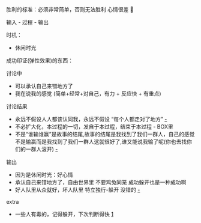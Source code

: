 
胜利的标准：必须非常简单，否则无法胜利 心情很差 🍳

输入 - 过程 - 输出

时机：
- 休闲时光

成功印证(弹性效果)的东西：



讨论中
- 可以承认自己来错地方了
- 我在说我的感觉 (简单+经常+对自己，有力 + 反应快 + 有重点)



讨论结果
- 永远不假设人人都该认同我，永远不假设 “每个人都走对了地方” [-](https://github.com/7900ms/000nottheater_deserted_systemlibrary/blob/master/supplementary/term-Finder-你可能来错地方了.md)
- 不必扩大化，本过程的一切，发自于本过程，结束于本过程 - BOX里
- 不是“谁输谁赢”是故事的结尾,故事的结尾是我找到了我们一群人，自己的感觉不是输赢而是我找到了我们一群人这就很好了,谁又能说我输了呢(你也去找你们的一群人滚开) [-](https://github.com/7900ms/000nottheater_deserted_systemsoftware/tree/master/local-lightshelf#一拍两散非常正常)



输出
- 因为是休闲时光：好心情
- 承认自己来错地方了，自由世界里 不要鸡兔同笼 成功躲开也是一种成功啊
- 好人队里从众就好，坏人队里 特立独行-躲开 没错的 [-](https://www.v2ex.com/notes/28139#杜兰特)

extra
- 一些人有毒的，记得躲开，下次判断得快 [1](https://github.com/7900ms/000nottheater_deserted_systemlibrary/blob/master/supplementary/chain-意图-毒狼.md)


